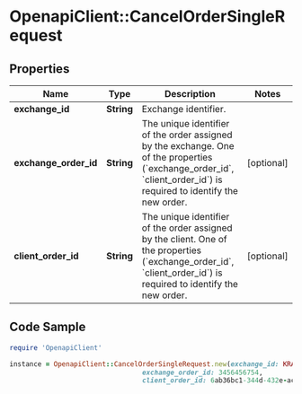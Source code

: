 # OpenapiClient::CancelOrderSingleRequest

## Properties

Name | Type | Description | Notes
------------ | ------------- | ------------- | -------------
**exchange_id** | **String** | Exchange identifier. | 
**exchange_order_id** | **String** | The unique identifier of the order assigned by the exchange. One of the properties (&#x60;exchange_order_id&#x60;, &#x60;client_order_id&#x60;) is required to identify the new order. | [optional] 
**client_order_id** | **String** | The unique identifier of the order assigned by the client. One of the properties (&#x60;exchange_order_id&#x60;, &#x60;client_order_id&#x60;) is required to identify the new order. | [optional] 

## Code Sample

```ruby
require 'OpenapiClient'

instance = OpenapiClient::CancelOrderSingleRequest.new(exchange_id: KRAKEN,
                                 exchange_order_id: 3456456754,
                                 client_order_id: 6ab36bc1-344d-432e-ac6d-0bf44ee64c2b)
```


